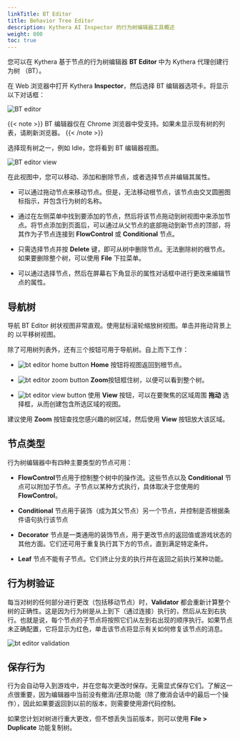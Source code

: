 ```yaml
---
linkTitle: BT Editor
title: Behavior Tree Editor
description: Kythera AI Inspector 的行为树编辑器工具概述
weight: 800
toc: true
---
```


您可以在 Kythera 基于节点的行为树编辑器 **BT Editor** 中为 Kythera 代理创建行为树 （BT）。

在 Web 浏览器中打开 Kythera **Inspector**，然后选择 BT 编辑器选项卡。将显示以下对话框：

![BT editor](/images/user-guide/gems/kythera-ai/bt-editor-choose-bt.png)

{{< note >}}
BT 编辑器仅在 Chrome 浏览器中受支持。如果未显示现有树的列表，请刷新浏览器。
{{< /note >}}

选择现有树之一，例如 Idle，您将看到 BT 编辑器视图。

![BT editor view](/images/user-guide/gems/kythera-ai/bt-editor-show-bt.png)

在此视图中，您可以移动、添加和删除节点，或者选择节点并编辑其属性。

* 可以通过拖动节点来移动节点。但是，无法移动根节点，该节点由交叉圆圈图标指示，并包含行为树的名称。

* 通过在左侧菜单中找到要添加的节点，然后将该节点拖动到树视图中来添加节点。将节点添加到页面后，可以通过从父节点的底部拖动到新节点的顶部，将其作为子节点连接到 **FlowControl** 或 **Conditional** 节点。

* 只需选择节点并按 **Delete** 键，即可从树中删除节点。无法删除树的根节点。如果要删除整个树，可以使用 **File** 下拉菜单。

* 可以通过选择节点，然后在屏幕右下角显示的属性对话框中进行更改来编辑节点的属性。

## 导航树

导航 BT Editor 树状视图非常直观。使用鼠标滚轮缩放树视图。单击并拖动背景上的 以平移树视图。

除了可用树列表外，还有三个按钮可用于导航树。自上而下工作：

* ![bt editor home button](/images/user-guide/gems/kythera-ai/bt-editor-button-home.png) **Home** 按钮将视图返回到根节点。

* ![bt editor zoom button](/images/user-guide/gems/kythera-ai/bt-editor-button-zoom.png) **Zoom**按钮框住树，以便可以看到整个树。

* ![bt editor view button](/images/user-guide/gems/kythera-ai/bt-editor-button-view.png) 使用 **View** 按钮，可以在要聚焦的区域周围 **拖动** 选择框，从而创建包含所选区域的视图。

建议使用 **Zoom** 按钮查找您感兴趣的树区域，然后使用 **View** 按钮放大该区域。

## 节点类型

行为树编辑器中有四种主要类型的节点可用：

* **FlowControl**节点用于控制整个树中的操作流。这些节点以及 **Conditional** 节点可以附加子节点。子节点以某种方式执行，具体取决于您使用的 **FlowControl**。

* **Conditional** 节点用于装饰（成为其父节点）另一个节点，并控制是否根据条件语句执行该节点

* **Decorator** 节点是一类通用的装饰节点，用于更改节点的返回值或游戏状态的其他方面。它们还可用于重复执行其下方的节点，直到满足特定条件。

* **Leaf** 节点不能有子节点。它们终止分支的执行并在返回之前执行某种功能。

## 行为树验证

每当对树的任何部分进行更改（包括移动节点）时，**Validator** 都会重新计算整个树的正确性。这是因为行为树是从上到下（通过连接）执行的，然后从左到右执行。也就是说，每个节点的子节点将按照它们从左到右出现的顺序执行。如果节点未正确配置，它将显示为红色，单击该节点将显示有关如何修复该节点的消息。

![bt editor validation](/images/user-guide/gems/kythera-ai/bt-editor-validation.png)

## 保存行为

行为会自动导入到游戏中，并在您每次更改时保存。无需显式保存它们。了解这一点很重要，因为编辑器中当前没有撤消/还原功能（除了撤消会话中的最后一个操作），因此如果要返回到以前的版本，则需要使用源代码控制。

如果您计划对树进行重大更改，但不想丢失当前版本，则可以使用 **File > Duplicate** 功能复制树。
